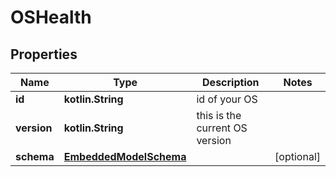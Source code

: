 
# OSHealth

## Properties
Name | Type | Description | Notes
------------ | ------------- | ------------- | -------------
**id** | **kotlin.String** | id of your OS | 
**version** | **kotlin.String** | this is the current OS version | 
**schema** | [**EmbeddedModelSchema**](EmbeddedModelSchema) |  |  [optional]



